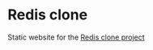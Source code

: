# Redis clone

Static website for the [Redis clone project](https://github.com/ahmedash95/build-redis-from-scratch)
